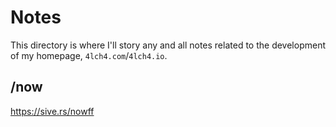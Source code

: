 # Notes

This directory is where I'll story any and all notes related to the development of my homepage, `4lch4.com`/`4lch4.io`.

## /now

https://sive.rs/nowff
